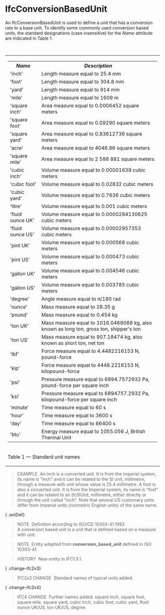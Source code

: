 IfcConversionBasedUnit
======================

An IfcConversionBasedUnit is used to define a unit that has a conversion rate to a base unit. To identify some commonly used conversion based units, the standard designations (case insensitive) for the _Name_ attribute are indicated in Table 1.

&nbsp;

<table>
<tr><td>
<table class="gridtable">
	<tr><th><em><b>Name</b></em></th>	<th><em><b>Description</b></em></th></tr>
	<tr><td>'inch'</td>		<td>Length measure equal to 25.4 mm</td></tr>
	<tr><td>'foot'</td>		<td>Length measure equal to 304.8 mm</td></tr>
	<tr><td>'yard'</td>		<td>Length measure equal to 914 mm</td></tr>
	<tr><td>'mile'</td>		<td>Length measure equal to 1609 m</td></tr>
	<tr><td>'square inch'</td>	<td>Area measure equal to 0.0006452 square meters</td></tr>
	<tr><td>'square foot'</td>	<td>Area measure equal to 0.09290 square meters</td></tr>
	<tr><td>'square yard'</td>	<td>Area measure equal to 0.83612736 square meters</td></tr>
	<tr><td>'acre'</td>		<td>Area measure equal to 4046.86 square meters</td></tr>
	<tr><td>'square mile'</td>	<td>Area measure equal to 2 588 881 square meters</td></tr>
	<tr><td>'cubic inch'</td>	<td>Volume measure equal to 0.00001639 cubic meters</td></tr>
	<tr><td>'cubic foot'</td>	<td>Volume measure equal to 0.02832 cubic meters</td></tr>
	<tr><td>'cubic yard'</td>	<td>Volume measure equal to 0.7636 cubic meters</td></tr>
	<tr><td>'litre'</td>		<td>Volume measure equal to 0.001 cubic meters</td></tr>
	<tr><td>'fluid ounce UK'</td>	<td>Volume measure equal to 0.0000284130625 cubic meters</td></tr>
	<tr><td>'fluid ounce US'</td>	<td>Volume measure equal to 0.00002957353 cubic meters</td></tr>
	<tr><td>'pint UK'</td>		<td>Volume measure equal to 0.000568 cubic meters</td></tr>
	<tr><td>'pint US'</td>		<td>Volume measure equal to 0.000473 cubic meters</td></tr>
	<tr><td>'gallon UK'</td>	<td>Volume measure equal to 0.004546 cubic meters</td></tr>
	<tr><td>'gallon US'</td>	<td>Volume measure equal to 0.003785 cubic meters</td></tr>
	<tr><td>'degree'</td>		<td>Angle measure equal to &pi;/180 rad</td></tr>
	<tr><td>'ounce'</td>		<td>Mass measure equal to 28.35 g</td></tr>
	<tr><td>'pound'</td>		<td>Mass measure equal to 0.454 kg</td></tr>
	<tr><td>'ton UK'</td>		<td>Mass measure equal to 1016.0469088 kg, also known as long ton, gross ton, shipper's ton</td></tr>
	<tr><td>'ton US'</td>		<td>Mass measure equal to 907.18474 kg, also known as short ton, net ton</td></tr>
	<tr><td>'lbf'</td>		<td>Force measure equal to 4.4482216153 N, pound-force</td></tr>
	<tr><td>'kip'</td>		<td>Force measure equal to 4448.2216153 N, kilopound-force</td></tr>
	<tr><td>'psi'</td>		<td>Pressure measure equal to 6894.7572932 Pa, pound-force per square inch</td></tr>
	<tr><td>'ksi'</td>		<td>Pressure measure equal to 6894757.2932 Pa, kilopound-force per square inch</td></tr>
	<tr><td>'minute'</td>		<td>Time measure equal to 60 s</td></tr>
	<tr><td>'hour'</td>		<td>Time measure equal to 3600 s</td></tr>
	<tr><td>'day'</td>		<td>Time measure equal to 86400 s</td></tr>
	<tr><td>'btu'</td>		<td>Energy measure equal to 1055.056 J, British Thermal Unit</td></tr>
</table>
</td></tr>
<tr><td><p class="table">Table 1 &mdash; Standard unit names</p></td></tr>
</table>

> EXAMPLE&nbsp; An inch is a converted unit. It is from the Imperial system, its name is "inch" and it can be related to the SI unit, millimetre, through a measure with unit whose value is 25.4 millimetre. A foot is also a converted unit. It is from the Imperial system, its name is "foot" and it can be related to an _IfcSIUnit_, millimetre, either directly or through the unit called "inch". Note that several US customary units differ from Imperial units (nonmetric English units) of the same name.

{ .extDef}
> NOTE&nbsp; Definition according to ISO/CD 10303-41:1992  
> A conversion based unit is a unit that is defined based on a measure with unit.

> NOTE&nbsp; Entity adapted from **conversion_based_unit** defined in ISO 10303-41.

> HISTORY&nbsp; New entity in IFC1.5.1.

{ .change-ifc2x3}
> IFC2x3 CHANGE&nbsp; Standard names of typical units added.

{ .change-ifc2x4}
> IFC4 CHANGE&nbsp; Further names added: square inch, square foot, square mile, square yard, cubic inch, cubic foot, cubic yard, fluid ounce UK/US, ton UK/US, degree.
